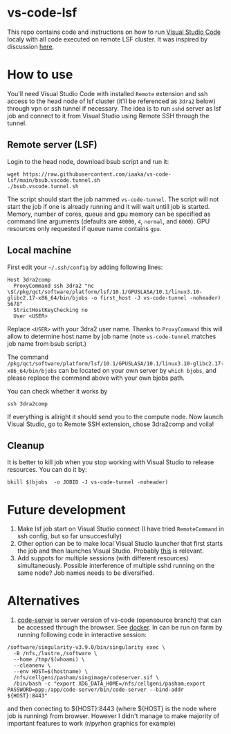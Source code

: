 # vs-code-lsf
This repo contains code and instructions on how to run [Visual Studio Code](https://code.visualstudio.com/) localy with all code executed on remote LSF cluster. It was inspired by discussion [here](https://github.com/microsoft/vscode-remote-release/issues/1722#issuecomment-1216040876).

# How to use
You'll need Visual Studio Code with installed `Remote` extension and ssh access to the head node of lsf cluster (it'll be referenced as `3dra2` below) through vpn or ssh tunnel if necessary.
The idea is to run `sshd` server as lsf job and connect to it from Visual Studio using Remote SSH through the tunnel.
## Remote server (LSF)
Login to the head node, download bsub script and run it:
```
wget https://raw.githubusercontent.com/iaaka/vs-code-lsf/main/bsub.vscode.tunnel.sh
./bsub.vscode.tunnel.sh
```
The script should start the job nammed `vs-code-tunnel`. The script will not start the job if one is already running and it will wait untill job is started.
Memory, number of cores, queue and gpu memory can be specified as command line arguments (defaults are `40000`, `4`, `normal`, and `6000`). GPU resources only requested if queue name contains `gpu`.

## Local machine
First edit your `~/.ssh/config` by adding following lines:
```
Host 3dra2comp
  ProxyCommand ssh 3dra2 "nc \$(/pkg/qct/software/platform/lsf/10.1/GPUSLASA/10.1/linux3.10-glibc2.17-x86_64/bin/bjobs -o first_host -J vs-code-tunnel -noheader) 5678"
  StrictHostKeyChecking no
  User <USER>
```
Replace  `<USER>` with your 3dra2 user name. Thanks to `ProxyCommand` this will allow to determine host name by job name (note `vs-code-tunnel` matches job name from bsub script.)

The command `/pkg/qct/software/platform/lsf/10.1/GPUSLASA/10.1/linux3.10-glibc2.17-x86_64/bin/bjobs` can be located on your own server by `which bjobs`, and please replace the command above with your own bjobs path.

You can check whether it works by 
```
ssh 3dra2comp
```
If everything is allright it should send you to the compute node.
Now launch Visual Studio, go to Remote SSH extension, chose 3dra2comp and voila!
## Cleanup
It is better to kill job when you stop working with Visual Studio to release resources. You can do it by:
```
bkill $(bjobs  -o JOBID -J vs-code-tunnel -noheader)
```

# Future development
1. Make lsf job start on Visual Studio connect (I have tried `RemoteCommand` in ssh config, but so far unsuccesfully)
2. Other option can be to make local Visual Studio launcher that first starts the job and then launches Visual Studio. Probably [this](https://scicomp.ethz.ch/wiki/VSCode) is relevant.
3. Add suppots for multiple sessions (with different resources) simultaneously. Possible interference of multiple sshd running on the same node? Job names needs to be diversified.  

# Alternatives
1. [code-server](https://github.com/coder/code-server) is server version of vs-code (opensource branch) that can be accessed through the browser. See [docker](https://hub.docker.com/r/linuxserver/code-server). In can be run on farm by running following code in interactive session:
```
/software/singularity-v3.9.0/bin/singularity exec \
  -B /nfs,/lustre,/software \
  --home /tmp/$(whoami) \
  --cleanenv \
  --env HOST=$(hostname) \
  /nfs/cellgeni/pasham/singimage/codeserver.sif \
  /bin/bash -c "export XDG_DATA_HOME=/nfs/cellgeni/pasham;export PASSWORD=ppp;/app/code-server/bin/code-server --bind-addr ${HOST}:8443"
```
and then conecting to ${HOST}:8443 (where ${HOST} is the node where job is running) from browser. However I didn't manage to make majority of important features to work (r/pyrhon graphics for example)
